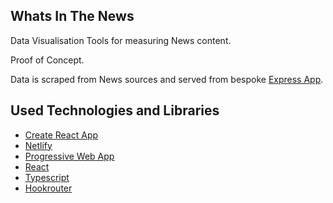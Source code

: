 ## Whats In The News

Data Visualisation Tools for measuring News content.

Proof of Concept.

Data is scraped from News sources and served from bespoke [Express App](https://github.com/derrmru/scrape-the-news).

## Used Technologies and Libraries

- [Create React App](https://github.com/facebook/create-react-app)
- [Netlify](https://www.netlifycms.org/)
- [Progressive Web App](https://web.dev/progressive-web-apps/)
- [React](https://reactjs.org/)
- [Typescript](https://www.typescriptlang.org/)
- [Hookrouter](https://github.com/Paratron/hookrouter)